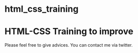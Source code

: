 # html_css_training

# HTML-CSS Training to improve
Please feel free to give advices.
You can  contact me via twitter.


